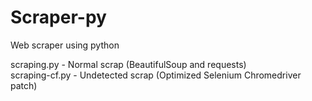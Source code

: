 # Scraper-py
Web scraper using python

scraping.py - Normal scrap (BeautifulSoup and requests)  
scraping-cf.py - Undetected scrap (Optimized Selenium Chromedriver patch)

